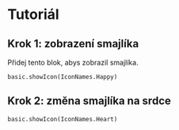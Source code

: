 # Tutoriál

## Krok 1: zobrazení smajlíka

Přidej tento blok, abys zobrazil smajlíka.

```blocks
basic.showIcon(IconNames.Happy)
```

## Krok 2: změna smajlíka na srdce

```blocks
basic.showIcon(IconNames.Heart)
```